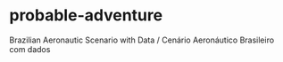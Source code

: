 # probable-adventure
Brazilian Aeronautic Scenario with Data /  Cenário Aeronáutico Brasileiro com dados
